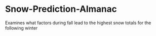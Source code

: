 # Snow-Prediction-Almanac
Examines what factors during fall lead to the highest snow totals for the following winter
